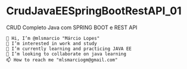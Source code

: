 # CrudJavaEESpringBootRestAPI_01
CRUD Completo Java com SPRING BOOT e REST API




    👋 Hi, I’m @mlsmarcio "Márcio Lopes"
    👀 I’m interested in work and study
    🌱 I’m currently learning and practicing JAVA EE
    💞️ I’m looking to collaborate on java learning
    📫 How to reach me "mlsmarciogm@gmail.com"


